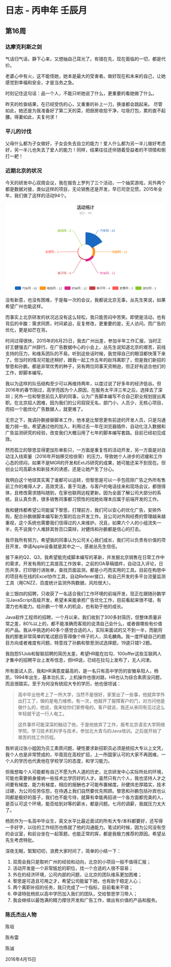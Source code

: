 # 日志 - 丙申年 壬辰月

## 第16周

### 达摩克利斯之剑

气话归气话，静下心来，又想抽自己耳光了。有错在先，现在面临的一切，都是代价。

老婆心中有火，这不能怪她，她本是最大的受害者。做好现在和未来的自己，让她感觉到幸福和安全，才是当务之急。

时刻记住这句话：品一个人，不能只听她说了什么，更重要的看她做了什么。

昨天的检查结果，在已经受伤的心，又重重的补上一刀，换谁都会跳起来。
尽管如此，她还是为我准备好了第二天的菜，把厨房收拾干净，垃圾打包，累的直不起腰。得妻如此，夫复何求！

### 平儿的讨伐

父母什么都为子女做好，子女会失去自立的能力！爱人什么都为另一半儿做好考虑好，另一半儿也失去了爱人的能力！同样，结果往往还伴随着受益者的不领情和倒打一耙！

### 近期北京的状况

今天的研发中心双周会议，我在报告上罗列了三个活动，一个抽奖游戏，另外两个都是数据对接，类似这样的项目，无论销售还是开发，早已司空见惯，2015年全年，我们做了这样的活动94个。

![](/assets/img/fav/Play.png)

没有新意，也没有困难，于是每一次的会议，我都说北京无事，丛先生笑说，如果希望广州也能这样。

而事实上北京研发的状况远没有这么轻松，我只能苦闷中苦笑。即使是活动，也有背后的辛酸：需求同质，时间紧迫，反复修改，更重要的是，无人访问。而广告的优化，更是如芒在背。

时间过得很快，2015年的6月25日，我去广州出差，参加半年工作汇报，当时正好王健强去广州辞行。在广告数据中心的小会上，丛先生说知道北京的艰苦，前线支持的压力，和维系团队的不易。听到这些话时候，我觉得自己的眼泪都快落下来了。但当时的情况可能还稍好，跟我一起工作五年的赵玮离职了，但是我们新招的黎思和孙鹏，都是非常优秀的种子，另有两位同事天资稍逊，但正好有适合他们的工作，即脚本编写。

我以为这样的队伍结构至少可以再维持两年，以度过说了好多年的经济低谷。但2016年的春节刚过，高学亮因为个人原因，在服务太平洋三年之后，选择去了深圳；另外一位和黎思前后入职的同事，认为广告脚本编写不合自己职业规划提出离职。在北京招人困难，因为我们的公司寂寂无名，部门小，人员少，无核心项目，而招一个能优化广告数据人，就更难了。

无奈之下，我调孙鹏接替脚本工作，他本是比黎思更有前途的开发人员，只是沟通能力弱一些。希望通过他的加入，利用过去一年在浏览器插件、自动化注入数据和广告监测研究的经验，改变我们大概沿用了七年的脚本编写套路。目前已经初见成效。

然而孤立的黎思显得更加形单影只，一方面是重复性的活动开发，另一方面是对自动注入线索量（2016年开始移交给徐荣）的压力，导致她个人进步的迟缓和工作心态的烦闷，如果不是MGR的开发和ExtJS研究的成果，她可能还呆不到现在。但创业公司高薪水和新技术的诱惑，还是让她产生了分心。

我明白这个地球其实离了谁都可以运转，但黎思是可以一手包揽除广告之外所有售前工作的难得人才，高效灵活，善于沟通，与客户的电话往来和现场会议，都很得体，且修改需求随叫随到，在家也联网远程更新。因为全面了解公司大部分的系统，且认真负责，很多销售同事都习惯性的找她处理本应属于前端开发的工作。

我和健炜都希望公司能留下黎思，打理前方，我们可以安心的优化广告，安排外购，配合孙鹏做脚本编写新方案的后台开发工作。且公司对外购经费的管理越来越重视，这个系统也需要我们信得过的人来维护。况且，如果六个人的小组流失一半，先不说我个人难辞其咎百口莫辩，对健炜和孙鹏都是信心的打击。

我尽我所有努力，希望我的同事认为公司关心我们成长，我们可以负责有价值的项目开发，申请Apple设备就是其中之一，感谢丛先生信任。

接下来的Q2、Q3，我希望能完成脚本编写的革新，并发掘北京销售在日常工作中的需求，开发有用的工具提高工作效率，之前的OA草稿插件，自动注入评论，日历共享，打印银行进账单，查找页面监测，都是小巧而实用的工具。目前在构思中的项目有在线的Excel协作工具，自动Referer接口，和自己开发的多平台流量监测工具（用CNZZ、百度统计监测外购数据，风险很大）。

金三银四的招聘，只收获了一名适合我们工作环境的前端开发，现正在跟随孙鹏学习JavaScript高级开发，希望未来能承担广告优化工作，目前看起来很不错，有潜力也有能力。给孙鹏一个带人的机会，也有助于他的成长。

Java软件工程师的招聘，一个月以来，我们收到了300多封简历，但整体质量非常之差，80%以上的，都不能准确而客观的说清自己会什么，或者做哪些有价值的产品。我从中挑选的40多个感觉合适的人，实际来面试的又不到一半，而能将我的那套非常简单的笔试题目答得像个样子的人，凤毛麟角。我一度怀疑自己的题目方向或者难度有问题，特意找了孙鹏和黎思测试选择题，19道只错1-2题。

我抱怨51Job和智联招聘的简历太差，希望HR能在拉勾、100offer这些互联网人才集中的招聘平台上发布信息，但HR说，已经在拉勾上发布了，无人问津。

所有面试人员，我和HR满意度最高的，是一名只有高中学历的安徽阜阳人，杨凯，1994年出生，基本功扎实，上机操作也很对路，HR也认为综合素质没问题，而且很踏实。至于为何没有统招大专的学历，他也很坦诚：

> 高中毕业他考上了一所大学，当然不是很好，家里出了一些事，他就弃学外出打工了，做的是电力维修。有一次，他敲开了报障客户的门，对方问他是做什么的，他说，我来给你们家修电的。客户就说，我还从来同有见过这么年轻就干这一行人电工。
> 
> 这件事件可能深深的触动了他，于是他放弃了工作，报考北京语言大学网络学院，学习技术机科学与技术，参加北大青鸟的Java培训。之后就开始了艰苦的找工作历程。

我听说过张小姐因为员工素质问题，硬性要求新招职员必须是统招大专以上文凭，我个人也是非常赞成的，毕竟现在高校扩招，上一所国家认可的大家不再困难，一个人的学历也代表他在学校学习的态度，和学习能力。

但我想每个人可能都有自己不愿为外人道的历史，北京研发中心实际所处的环境，可能也需要俯身接纳一些技术比学历好的人才。虽然只有六个人，我也坚持人才之间要有梯度，能力有梯度，相应的报酬也才可能布置梯度。孙健炜忠厚踏实，技术过硬，为公司任劳任怨，在待遇上我们自然要优先照顾。黎思和孙鹏包括孙宾也认同都是极好的苗子，我们也不能亏待，就算有幸能再招进一个各方面都完美的人，是否认可这个环境，能否给到对等的薪水，都是问题。七月的调薪，我就压力太大了。

杨凯作为一名高中毕业生，英文水平比最近面试的所有大专/本科都要好，还写得一手好字，以往的工作经历也练就了他的沟通能力。笔试的时候，因为公司没有空的会议室，和前台坐在一起答题，也能正常的挥，都是我极力推荐的原因。希望丛先生考虑特批。

深夜无眠，絮絮叨叨，浪费大家时间了，简单的小结一下：

1. 双周会我只是取听广州的经验和动向，北京的小项目一般不值得汇报；
2. 活动开发是一个非常尴尬的职位，找一个合适的人很不容易；
3. 外在的经济环境，公司内部的问题，让北京的团队维系更加困难；
4. 黎思是可造且可用之才，希望公司能留下她，也有助于稳定人心；
5. 两个离职补招的任务，我只完成了一个指标，目前看来不错；
6. 申请特批杨凯以高中学历加入我们的团队，交给黎思学习带人；
7. 我会继续以最饱满的精力撑住开发和广告工作，做出有价值的产品和服务。











### 陈氏杰出人物

陈垣

陈布雷

陈诚

2016年4月15日


